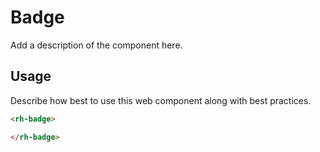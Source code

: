 # Badge
Add a description of the component here.

## Usage
Describe how best to use this web component along with best practices.

```html
<rh-badge>

</rh-badge>
```
